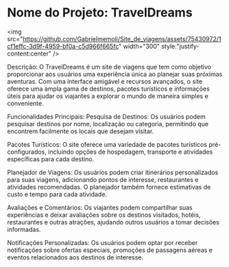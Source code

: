 # Nome do Projeto: TravelDreams
<img src="https://github.com/Gabrielmemoli/Site_de_viagens/assets/75430972/1cf1effc-3d9f-4959-bf0a-c5d966f665fc" width="300" style:"justify-content:center" /> 

Descrição:
O TravelDreams é um site de viagens que tem como objetivo proporcionar aos usuários uma experiência única ao planejar suas próximas aventuras. Com uma interface amigável e recursos avançados, o site oferece uma ampla gama de destinos, pacotes turísticos e informações úteis para ajudar os viajantes a explorar o mundo de maneira simples e conveniente.

Funcionalidades Principais:
Pesquisa de Destinos: Os usuários podem pesquisar destinos por nome, localização ou categoria, permitindo que encontrem facilmente os locais que desejam visitar.

Pacotes Turísticos: O site oferece uma variedade de pacotes turísticos pré-configurados, incluindo opções de hospedagem, transporte e atividades específicas para cada destino.

Planejador de Viagens: Os usuários podem criar itinerários personalizados para suas viagens, adicionando pontos de interesse, restaurantes e atividades recomendadas. O planejador também fornece estimativas de custo e tempo para cada atividade.

Avaliações e Comentários: Os viajantes podem compartilhar suas experiências e deixar avaliações sobre os destinos visitados, hotéis, restaurantes e outras atrações, ajudando outros usuários a tomar decisões informadas.

Notificações Personalizadas: Os usuários podem optar por receber notificações sobre ofertas especiais, promoções de passagens aéreas e eventos relacionados aos destinos de interesse.
